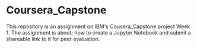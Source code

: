 # Coursera_Capstone
This repository is an assignment on IBM's Cousera_Capstone project Week 1.
The assignment is about; how to create a Jupyter Notebook and submit a shareable link to it for peer evaluation.
